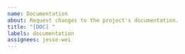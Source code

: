 ```yaml
---
name: Documentation
about: Request changes to the project's documentation.
title: "[DOC] "
labels: documentation
assignees: jesse-wei
---
```

